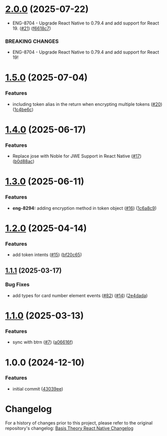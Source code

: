 # [2.0.0](https://github.com/Basis-Theory/react-native-elements/compare/v1.5.0...v2.0.0) (2025-07-22)


* ENG-8704 - Upgrade React Native to 0.79.4 and add support for React 19. ([#21](https://github.com/Basis-Theory/react-native-elements/issues/21)) ([f6618c7](https://github.com/Basis-Theory/react-native-elements/commit/f6618c76433cf8563763f5bdcfb457a4a01c3a00))


### BREAKING CHANGES

* ENG-8704 - Upgrade React Native to 0.79.4 and add support for React 19!

# [1.5.0](https://github.com/Basis-Theory/react-native-elements/compare/v1.4.0...v1.5.0) (2025-07-04)


### Features

* including token alias in the return when encrypting multiple tokens ([#20](https://github.com/Basis-Theory/react-native-elements/issues/20)) ([1c4be6c](https://github.com/Basis-Theory/react-native-elements/commit/1c4be6cf31e12e7893363346669565e65b4a7fb2))

# [1.4.0](https://github.com/Basis-Theory/react-native-elements/compare/v1.3.0...v1.4.0) (2025-06-17)


### Features

* Replace jose with Noble for JWE Support in React Native ([#17](https://github.com/Basis-Theory/react-native-elements/issues/17)) ([b0d88ac](https://github.com/Basis-Theory/react-native-elements/commit/b0d88ac6f662f591e6847d462adb8454262426b8))

# [1.3.0](https://github.com/Basis-Theory/react-native-elements/compare/v1.2.0...v1.3.0) (2025-06-11)


### Features

* **eng-8294:** adding encryption method in token object ([#16](https://github.com/Basis-Theory/react-native-elements/issues/16)) ([1c6a8c9](https://github.com/Basis-Theory/react-native-elements/commit/1c6a8c927c4eaf8e802f703afad79c3cead6b0ed))

# [1.2.0](https://github.com/Basis-Theory/react-native-elements/compare/v1.1.1...v1.2.0) (2025-04-14)


### Features

* add token intents ([#15](https://github.com/Basis-Theory/react-native-elements/issues/15)) ([bf20c65](https://github.com/Basis-Theory/react-native-elements/commit/bf20c65278304f7a90949e500d400a5d84e05ae4))

## [1.1.1](https://github.com/Basis-Theory/react-native-elements/compare/v1.1.0...v1.1.1) (2025-03-17)


### Bug Fixes

* add types for card number element events ([#82](https://github.com/Basis-Theory/react-native-elements/issues/82)) ([#14](https://github.com/Basis-Theory/react-native-elements/issues/14)) ([2e4dada](https://github.com/Basis-Theory/react-native-elements/commit/2e4dadab393fe8d398bf437f3f2f6680429205a4))

# [1.1.0](https://github.com/Basis-Theory/react-native-elements/compare/v1.0.0...v1.1.0) (2025-03-13)


### Features

* sync with btrn ([#7](https://github.com/Basis-Theory/react-native-elements/issues/7)) ([a06616f](https://github.com/Basis-Theory/react-native-elements/commit/a06616f0e2a2e3310cb86136be47e23cc22dff4b))

# 1.0.0 (2024-12-10)


### Features

* initial commit ([43039ee](https://github.com/Basis-Theory/react-native-elements/commit/43039ee5381d02a776c563e50a3e3d34f8f01b1b))

# Changelog

For a history of changes prior to this project, please refer to the original repository's changelog:
[Basis Theory React Native Changelog](https://github.com/Basis-Theory/basis-theory-react-native/blob/master/CHANGELOG.md)

